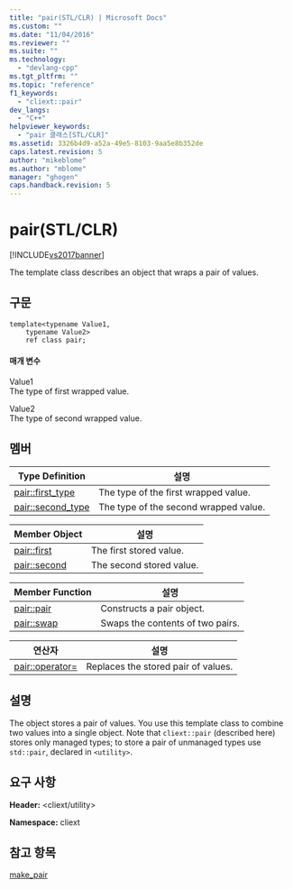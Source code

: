 ```yaml
---
title: "pair(STL/CLR) | Microsoft Docs"
ms.custom: ""
ms.date: "11/04/2016"
ms.reviewer: ""
ms.suite: ""
ms.technology: 
  - "devlang-cpp"
ms.tgt_pltfrm: ""
ms.topic: "reference"
f1_keywords: 
  - "cliext::pair"
dev_langs: 
  - "C++"
helpviewer_keywords: 
  - "pair 클래스[STL/CLR]"
ms.assetid: 3326b4d9-a52a-49e5-8103-9aa5e8b352de
caps.latest.revision: 5
author: "mikeblome"
ms.author: "mblome"
manager: "ghogen"
caps.handback.revision: 5
---
```

# pair(STL/CLR)
[!INCLUDE[vs2017banner](../assembler/inline/includes/vs2017banner.md)]

The template class describes an object that wraps a pair of values.  
  
## 구문  
  
```  
template<typename Value1,  
    typename Value2>  
    ref class pair;  
```  
  
#### 매개 변수  
 Value1  
 The type of first wrapped value.  
  
 Value2  
 The type of second wrapped value.  
  
## 멤버  
  
|Type Definition|설명|  
|---------------------|--------|  
|[pair::first\_type](../dotnet/pair-first-type-stl-clr.md)|The type of the first wrapped value.|  
|[pair::second\_type](../dotnet/pair-second-type-stl-clr.md)|The type of the second wrapped value.|  
  
|Member Object|설명|  
|-------------------|--------|  
|[pair::first](../dotnet/pair-first-stl-clr.md)|The first stored value.|  
|[pair::second](../dotnet/pair-second-stl-clr.md)|The second stored value.|  
  
|Member Function|설명|  
|---------------------|--------|  
|[pair::pair](../dotnet/pair-pair-stl-clr.md)|Constructs a pair object.|  
|[pair::swap](../dotnet/pair-swap-stl-clr.md)|Swaps the contents of two pairs.|  
  
|연산자|설명|  
|---------|--------|  
|[pair::operator\=](../dotnet/pair-operator-assign-stl-clr.md)|Replaces the stored pair of values.|  
  
## 설명  
 The object stores a pair of values.  You use this template class to combine two values into a single object.  Note that `cliext::pair` \(described here\) stores only managed types; to store a pair of unmanaged types use `std::pair`, declared in `<utility>`.  
  
## 요구 사항  
 **Header:** \<cliext\/utility\>  
  
 **Namespace:** cliext  
  
## 참고 항목  
 [make\_pair](../dotnet/make-pair-stl-clr.md)